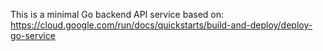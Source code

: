 This is a minimal Go backend API service based on: https://cloud.google.com/run/docs/quickstarts/build-and-deploy/deploy-go-service

